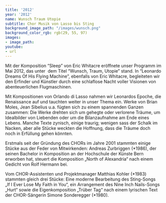 ```yaml
---
title: '2012'
year: '2012'
name: Wunsch Traum Utopie
subtitle: Chor Musik von Lasso bis Sting
background_image_path: "/images/wunsch.png"
background_color_rgb: rgb(29, 55, 97)
images:
- image_path: 
youtube:
- url
---
```


Mit der Komposition “Sleep” von Eric Whitacre eröffnete unser Programm im Mai 2012, das unter  dem Titel “Wunsch, Traum, Utopie” stand. In “Leonardo Dreams Of His Flying Machine”, ebenfalls von Eric Whitacre, begleiteten wir den Erfinder und Künstler durch eine schlaflose Nacht voller Visionen von abenteuerlichen Flugmaschinen.

Mit Kompositionen von Orlando di Lasso nahmen wir Leonardos Epoche, die Renaissance auf und tauchten weiter in unser Thema ein. Werke von Brian Moles, Jean Sibelius u.a. fügten sich zu einem spannenden Ganzen zusammen: Die Werke drehten sich um gehegte oder verlorene Träume, um Idealbilder von Liebenden oder um die Bilanzaufnahme am Ende eines Lebens. Manche Texte zynisch, einige traurig; wenigen sass der Schalk im Nacken, aber alle Stücke weckten die Hoffnung, dass die Träume doch noch in Erfüllung gehen könnten.

Erstmals seit der Gründung des CHORs im Jahre 2001 stammten einige Stücke aus der Feder von Mitwirkenden: Andreas Zurbriggen (\*1986), der seinen Bachelor in Komposition an der Hochschule der Künste Bern erworben hat, steuert die Komposition „North of Alexandria“ nach einem Gedicht von Rolf Hermann bei.

Vom CHOR-Assistenten und Projektmanager Matthias Kohler (\*1983) stammten gleich drei Stücke: Eine moderne Bearbeitung des Sting-Songs „If I Ever Lose My Faith in You“, ein Arrangement des Nine Inch Nails-Songs „Hurt“ sowie die Eigenkomposition „Trüber Tag“ nach einem lyrischen Text der CHOR-Sängerin Simone Sonderegger (\*1980).